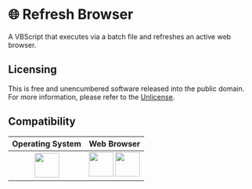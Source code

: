# 🌐 Refresh Browser

A VBScript that executes via a batch file and refreshes an active web browser.

## Licensing

This is free and unencumbered software released into the public domain. For more information, please refer to the [Unlicense](https://unlicense.org/ 'Unlicense.org » Unlicense Yourself: Set Your Code Free').

## Compatibility

| Operating System | Web Browser |
| :--------------: | :---------: |
| <a href="https://www.microsoft.com/en-us/windows" target="_blank"><img src="https://upload.wikimedia.org/wikipedia/commons/thumb/8/87/Windows_logo_-_2021.svg/768px-Windows_logo_-_2021.svg.png" height="50" width="50"></a> | <img src="https://upload.wikimedia.org/wikipedia/commons/thumb/e/e1/Google_Chrome_icon_%28February_2022%29.svg/900px-Google_Chrome_icon_%28February_2022%29.svg.png" height="50" width="50"> <img src="https://upload.wikimedia.org/wikipedia/commons/thumb/7/7e/Microsoft_Edge_logo_%282019%29.png/900px-Microsoft_Edge_logo_%282019%29.png" height="50" width="50"> |
